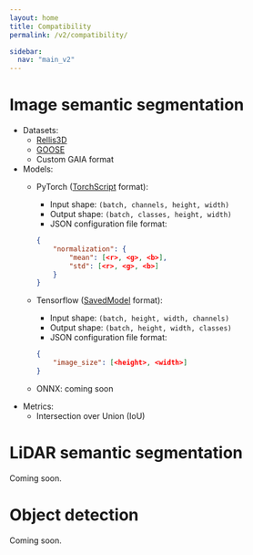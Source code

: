 ```yaml
---
layout: home
title: Compatibility
permalink: /v2/compatibility/

sidebar:
  nav: "main_v2"
---
```


# Image semantic segmentation
- Datasets:
    - [Rellis3D](https://www.unmannedlab.org/research/RELLIS-3D)
    - [GOOSE](https://goose-dataset.de/)
    - Custom GAIA format
- Models:
    - PyTorch ([TorchScript](https://pytorch.org/docs/stable/jit.html) format):
        - Input shape: `(batch, channels, height, width)`
        - Output shape: `(batch, classes, height, width)`
        - JSON configuration file format:

        ```json
        {
            "normalization": {
                "mean": [<r>, <g>, <b>],
                "std": [<r>, <g>, <b>]
            }
        }
        ```
    - Tensorflow ([SavedModel](https://www.tensorflow.org/guide/saved_mode`) format):
        - Input shape: `(batch, height, width, channels)`
        - Output shape: `(batch, height, width, classes)`
        - JSON configuration file format:

        ```json
        {
            "image_size": [<height>, <width>]
        }
        ```
    - ONNX: coming soon
- Metrics:
    - Intersection over Union (IoU)

# LiDAR semantic segmentation
Coming soon.

# Object detection
Coming soon.